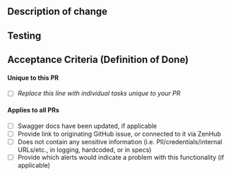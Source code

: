 ## Description of change
<!-- Please include a description of the change and context. What would a code reviewer, or a future dev, need to know about this PR in order to understand why this PR is necessary? This could include dependencies introduced, changes in behavior, pointers to more detailed documentation. The description should be more than a link to an issue.  -->

## Testing
<!-- Please describe testing done to verify the changes or any testing planned. -->

## Acceptance Criteria (Definition of Done)

#### Unique to this PR
<!-- This would be a good place to include feature flag check item and info, specific dashboards and instrumentation check item and info -->
- [ ] _Replace this line with individual tasks unique to your PR_

#### Applies to all PRs

- [ ] Swagger docs have been updated, if applicable
- [ ] Provide link to originating GitHub issue, or connected to it via ZenHub
- [ ] Does not contain any sensitive information (i.e. PII/credentials/internal URLs/etc., in logging, hardcoded, or in specs)
- [ ] Provide which alerts would indicate a problem with this functionality (if applicable)
